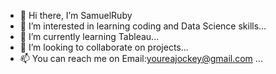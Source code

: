 - 👋 Hi there, I’m SamuelRuby
- 👀 I’m interested in learning coding and Data Science skills...
- 🌱 I’m currently learning Tableau...
- 💞️ I’m looking to collaborate on projects...
- 📫 You can reach me on Email:youreajockey@gmail.com ...

<!---
SamuelRuby/SamuelRuby is a ✨ special ✨ repository because its `README.md` (this file) appears on your GitHub profile.
You can click the Preview link to take a look at your changes.
--->
